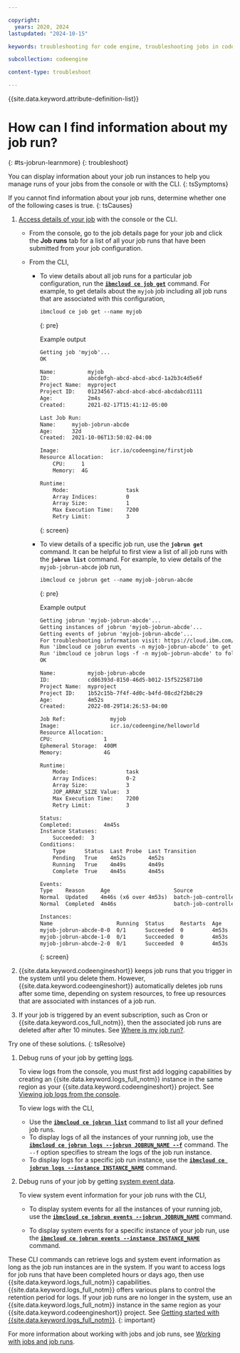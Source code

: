 ```yaml
---

copyright:
  years: 2020, 2024
lastupdated: "2024-10-15"

keywords: troubleshooting for code engine, troubleshooting jobs in code engine, troubleshooting batch jobs in code engine, job run troubleshooting in code engine, job troubleshooting in code engine, job, job run

subcollection: codeengine

content-type: troubleshoot

---
```


{{site.data.keyword.attribute-definition-list}}

# How can I find information about my job run?
{: #ts-jobrun-learnmore}
{: troubleshoot}

You can display information about your job run instances to help you manage runs of your jobs from the console or with the CLI.
{: tsSymptoms}

If you cannot find information about your job runs, determine whether one of the following cases is true.
{: tsCauses}


1. [Access details of your job](/docs/codeengine?topic=codeengine-access-job-details) with the console or the CLI.
    * From the console, go to the job details page for your job and click the **Job runs** tab for a list of all your job runs that have been submitted from your job configuration.

    * From the CLI,
        * To view details about all job runs for a particular job configuration, run the [**`ibmcloud ce job get`**](/docs/codeengine?topic=codeengine-cli#cli-job-get) command. For example, to get details about the `myjob` job including all job runs that are associated with this configuration,

            ```txt
            ibmcloud ce job get --name myjob
            ```
            {: pre}

            Example output

            ```txt
            Getting job 'myjob'...
            OK

            Name:          myjob
            ID:            abcdefgh-abcd-abcd-abcd-1a2b3c4d5e6f
            Project Name:  myproject
            Project ID:    01234567-abcd-abcd-abcd-abcdabcd1111
            Age:           2m4s
            Created:       2021-02-17T15:41:12-05:00

            Last Job Run:
            Name:     myjob-jobrun-abcde
            Age:      32d
            Created:  2021-10-06T13:50:02-04:00

            Image:                icr.io/codeengine/firstjob
            Resource Allocation:
                CPU:     1
                Memory:  4G

            Runtime:
                Mode:                  task
                Array Indices:         0
                Array Size:            1
                Max Execution Time:    7200
                Retry Limit:           3
            ```
            {: screen}

        * To view details of a specific job run, use the **`jobrun get`** command. It can be helpful to first view a list of all job runs with the **`jobrun list`** command. For example, to view details of the `myjob-jobrun-abcde` job run,

            ```txt
            ibmcloud ce jobrun get --name myjob-jobrun-abcde
            ```
            {: pre}

            Example output

            ```txt
            Getting jobrun 'myjob-jobrun-abcde'...
            Getting instances of jobrun 'myjob-jobrun-abcde'...
            Getting events of jobrun 'myjob-jobrun-abcde'...
            For troubleshooting information visit: https://cloud.ibm.com/docs/codeengine?topic=codeengine-troubleshoot-job.
            Run 'ibmcloud ce jobrun events -n myjob-jobrun-abcde' to get the system events of the job run instances.
            Run 'ibmcloud ce jobrun logs -f -n myjob-jobrun-abcde' to follow the logs of the job run instances.
            OK

            Name:          myjob-jobrun-abcde
            ID:            cd86393d-8150-46d5-b012-15f5225871b0
            Project Name:  myproject
            Project ID:    1b52c15b-7f4f-4d0c-b4fd-08cd2f2b8c29
            Age:           4m52s
            Created:       2022-08-29T14:26:53-04:00

            Job Ref:              myjob
            Image:                icr.io/codeengine/helloworld
            Resource Allocation:
            CPU:                1
            Ephemeral Storage:  400M
            Memory:             4G

            Runtime:
                Mode:                  task
                Array Indices:         0-2
                Array Size:            3
                JOP_ARRAY_SIZE Value:  3
                Max Execution Time:    7200
                Retry Limit:           3

            Status:
            Completed:          4m45s
            Instance Statuses:
                Succeeded:  3
            Conditions:
                Type      Status  Last Probe  Last Transition
                Pending   True    4m52s       4m52s
                Running   True    4m49s       4m49s
                Complete  True    4m45s       4m45s

            Events:
            Type    Reason     Age                    Source                Messages
            Normal  Updated    4m46s (x6 over 4m53s)  batch-job-controller  Updated JobRun "myjob-jobrun-abcde"
            Normal  Completed  4m46s                  batch-job-controller  JobRun completed successfully

            Instances:
            Name                    Running  Status     Restarts  Age
            myjob-jobrun-abcde-0-0  0/1      Succeeded  0         4m53s
            myjob-jobrun-abcde-1-0  0/1      Succeeded  0         4m53s
            myjob-jobrun-abcde-2-0  0/1      Succeeded  0         4m53s

            ```
            {: screen}

2. {{site.data.keyword.codeengineshort}} keeps job runs that you trigger in the system until you delete them. However, {{site.data.keyword.codeengineshort}}  automatically deletes job runs after some time, depending on system resources, to free up resources that are associated with instances of a job run.

3. If your job is triggered by an event subscription, such as Cron or {{site.data.keyword.cos_full_notm}}, then the associated job runs are deleted after after 10 minutes. See [Where is my job run?](/docs/codeengine?topic=codeengine-ts-jobrun-deleted).



Try one of these solutions.
{: tsResolve}

1. Debug runs of your job by getting [logs](/docs/codeengine?topic=codeengine-troubleshoot-job#ts-jobrun-gettinglogs).

    To view logs from the console, you must first add logging capabilities by creating an {{site.data.keyword.logs_full_notm}} instance in the same region as your {{site.data.keyword.codeengineshort}} project. See [Viewing job logs from the console](/docs/codeengine?topic=codeengine-codeengine-logging&interface=ui#view-appjobfunctionlogs-ui).

    To view logs with the CLI,
    * Use the [**`ibmcloud ce jobrun list`**](/docs/codeengine?topic=codeengine-cli#cli-jobrun-list) command to list all your defined job runs.
    * To display logs of all the instances of your running job, use the [**`ibmcloud ce jobrun logs --jobrun JOBRUN_NAME --f`**](/docs/codeengine?topic=codeengine-cli#cli-jobrun-logs) command. The `--f` option specifies to stream the logs of the job run instance.
    * To display logs for a specific job run instance, use the [**`ibmcloud ce jobrun logs --instance INSTANCE_NAME`**](/docs/codeengine?topic=codeengine-cli#cli-jobrun-logs) command.

2. Debug runs of your job by getting [system event data](/docs/codeengine?topic=codeengine-troubleshoot-job#ts-job-gettingevent).

    To view system event information for your job runs with the CLI,

    * To display system events for all the instances of your running job, use the [**`ibmcloud ce jobrun events --jobrun JOBRUN_NAME`**](/docs/codeengine?topic=codeengine-cli#cli-jobrun-events) command.

    * To display system events for a specific instance of your job run, use the [**`ibmcloud ce jobrun events --instance INSTANCE_NAME`**](/docs/codeengine?topic=codeengine-cli#cli-jobrun-events) command.

These CLI commands can retrieve logs and system event information as long as the job run instances are in the system. If you want to access logs for job runs that have been completed hours or days ago, then use {{site.data.keyword.logs_full_notm}} capabilities. {{site.data.keyword.logs_full_notm}} offers various plans to control the retention period for logs. If your job runs are no longer in the system, use an {{site.data.keyword.logs_full_notm}} instance in the same region as your {{site.data.keyword.codeengineshort}} project. See [Getting started with {{site.data.keyword.logs_full_notm}}](/docs/cloud-logs?topic=cloud-logs-getting-started).
{: important}


For more information about working with jobs and job runs, see [Working with jobs and job runs](/docs/codeengine?topic=codeengine-job-plan).
